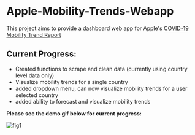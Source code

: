 # Apple-Mobility-Trends-Webapp

This project aims to provide a dashboard web app for Apple's [COVID-19 Mobility Trend Report](https://covid19.apple.com/mobility)

## Current Progress:
- Created functions to scrape and clean data (currently using country level data only)
- Visualize mobility trends for a single country
- added dropdown menu, can now visualize mobility trends for a user selected country
- added ability to forecast and visualize mobility trends

**Please see the demo gif below for current progress:**

![fig1](./resources/demo.gif)
